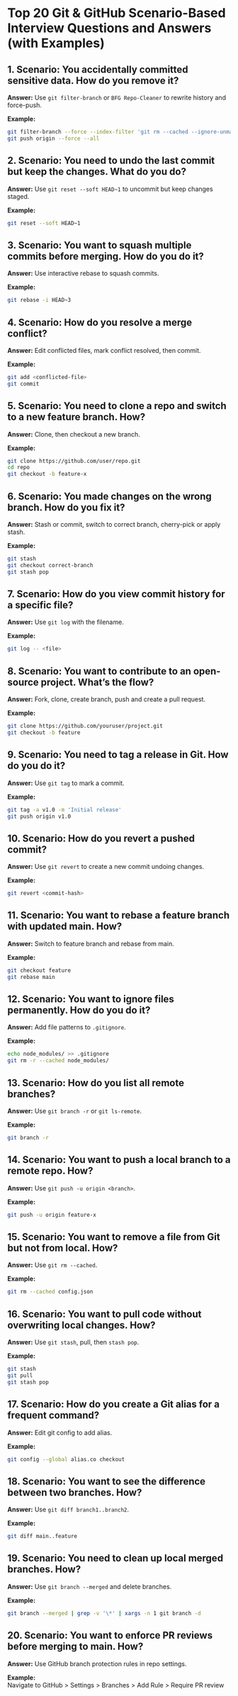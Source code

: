 # Top 20 Git & GitHub Scenario-Based Interview Questions and Answers (with Examples)

## 1. Scenario: You accidentally committed sensitive data. How do you remove it?
**Answer:** Use `git filter-branch` or `BFG Repo-Cleaner` to rewrite history and force-push.

**Example:**
```bash
git filter-branch --force --index-filter 'git rm --cached --ignore-unmatch secret.txt' --prune-empty --tag-name-filter cat -- --all
git push origin --force --all
```

## 2. Scenario: You need to undo the last commit but keep the changes. What do you do?
**Answer:** Use `git reset --soft HEAD~1` to uncommit but keep changes staged.

**Example:**
```bash
git reset --soft HEAD~1
```

## 3. Scenario: You want to squash multiple commits before merging. How do you do it?
**Answer:** Use interactive rebase to squash commits.

**Example:**
```bash
git rebase -i HEAD~3
```

## 4. Scenario: How do you resolve a merge conflict?
**Answer:** Edit conflicted files, mark conflict resolved, then commit.

**Example:**
```bash
git add <conflicted-file>
git commit
```

## 5. Scenario: You need to clone a repo and switch to a new feature branch. How?
**Answer:** Clone, then checkout a new branch.

**Example:**
```bash
git clone https://github.com/user/repo.git
cd repo
git checkout -b feature-x
```

## 6. Scenario: You made changes on the wrong branch. How do you fix it?
**Answer:** Stash or commit, switch to correct branch, cherry-pick or apply stash.

**Example:**
```bash
git stash
git checkout correct-branch
git stash pop
```

## 7. Scenario: How do you view commit history for a specific file?
**Answer:** Use `git log` with the filename.

**Example:**
```bash
git log -- <file>
```

## 8. Scenario: You want to contribute to an open-source project. What’s the flow?
**Answer:** Fork, clone, create branch, push and create a pull request.

**Example:**
```bash
git clone https://github.com/youruser/project.git
git checkout -b feature
```

## 9. Scenario: You need to tag a release in Git. How do you do it?
**Answer:** Use `git tag` to mark a commit.

**Example:**
```bash
git tag -a v1.0 -m 'Initial release'
git push origin v1.0
```

## 10. Scenario: How do you revert a pushed commit?
**Answer:** Use `git revert` to create a new commit undoing changes.

**Example:**
```bash
git revert <commit-hash>
```

## 11. Scenario: You want to rebase a feature branch with updated main. How?
**Answer:** Switch to feature branch and rebase from main.

**Example:**
```bash
git checkout feature
git rebase main
```

## 12. Scenario: You want to ignore files permanently. How do you do it?
**Answer:** Add file patterns to `.gitignore`.

**Example:**
```bash
echo node_modules/ >> .gitignore
git rm -r --cached node_modules/
```

## 13. Scenario: How do you list all remote branches?
**Answer:** Use `git branch -r` or `git ls-remote`.

**Example:**
```bash
git branch -r
```

## 14. Scenario: You want to push a local branch to a remote repo. How?
**Answer:** Use `git push -u origin <branch>`.

**Example:**
```bash
git push -u origin feature-x
```

## 15. Scenario: You want to remove a file from Git but not from local. How?
**Answer:** Use `git rm --cached`.

**Example:**
```bash
git rm --cached config.json
```

## 16. Scenario: You want to pull code without overwriting local changes. How?
**Answer:** Use `git stash`, pull, then `stash pop`.

**Example:**
```bash
git stash
git pull
git stash pop
```

## 17. Scenario: How do you create a Git alias for a frequent command?
**Answer:** Edit git config to add alias.

**Example:**
```bash
git config --global alias.co checkout
```

## 18. Scenario: You want to see the difference between two branches. How?
**Answer:** Use `git diff branch1..branch2`.

**Example:**
```bash
git diff main..feature
```

## 19. Scenario: You need to clean up local merged branches. How?
**Answer:** Use `git branch --merged` and delete branches.

**Example:**
```bash
git branch --merged | grep -v '\*' | xargs -n 1 git branch -d
```

## 20. Scenario: You want to enforce PR reviews before merging to main. How?
**Answer:** Use GitHub branch protection rules in repo settings.

**Example:**  
Navigate to GitHub > Settings > Branches > Add Rule > Require PR review
